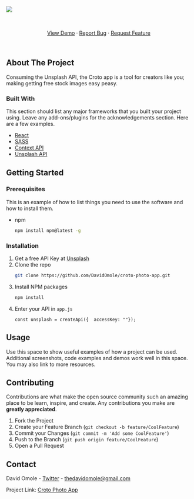 

<!-- PROJECT SHIELDS -->
<!--
*** I'm using markdown "reference style" links for readability.
*** Reference links are enclosed in brackets [ ] instead of parentheses ( ).
*** See the bottom of this document for the declaration of the reference variables
*** for contributors-url, forks-url, etc. This is an optional, concise syntax you may use.
*** https://www.markdownguide.org/basic-syntax/#reference-style-links
-->




<!-- PROJECT LOGO -->
<br />






![](https://github.com/DavidOmole/project-readme/blob/136aa6e05d42e3aafd05d10e0728486f50f2227c/Croto%20-%20Opera%202021-03-29%2011-41-b.gif)
<br/>
<p align="center">
  
 


  <p align="center">
    <br />
    <br />
    <a href="https://croto.netlify.app">View Demo</a>
    ·
    <a href="https://github.com/DavidOmole/croto-photo-app/issues">Report Bug</a>
    ·
    <a href="https://github.com/DavidOmole/croto-photo-app/issues">Request Feature</a>
  </p>
</p>
<br/>
<!-- ABOUT THE PROJECT -->

## About The Project
Consuming the Unsplash API, the Croto app is a tool for creators like you; making getting free stock images easy peasy.

### Built With

This section should list any major frameworks that you built your project using. Leave any add-ons/plugins for the acknowledgements section. Here are a few examples.
* [React](https://reactjs.org)
* [SASS](https://sass-lang.com)
* [Context API](https://reactjs.org/docs/context.html)
* [Unsplash API](https://unsplash.com/documentation)



<!-- GETTING STARTED -->
## Getting Started

### Prerequisites

This is an example of how to list things you need to use the software and how to install them.
* npm
  ```sh
  npm install npm@latest -g
  ```

### Installation

1. Get a free API Key at [Unsplash](https://unsplash.com/developers)
2. Clone the repo
   ```sh
   git clone https://github.com/DavidOmole/croto-photo-app.git
   ```
3. Install NPM packages
   ```sh
   npm install
   ```
4. Enter your API in `app.js`
   ```JS
   const unsplash = createApi({  accessKey: ""});
   ```



<!-- USAGE EXAMPLES -->
## Usage

Use this space to show useful examples of how a project can be used. Additional screenshots, code examples and demos work well in this space. You may also link to more resources.





<!-- CONTRIBUTING -->
## Contributing

Contributions are what make the open source community such an amazing place to be learn, inspire, and create. Any contributions you make are **greatly appreciated**.

1. Fork the Project
2. Create your Feature Branch (`git checkout -b feature/CoolFeature`)
3. Commit your Changes (`git commit -m 'Add some CoolFeature'`)
4. Push to the Branch (`git push origin feature/CoolFeature`)
5. Open a Pull Request







<!-- CONTACT -->
## Contact

David Omole - [Twitter](https://twitter.com/daavidjs) - thedavidomole@gmail.com

Project Link: [Croto Photo App](https://github.com/DavidOmole/croto-photo-app)








